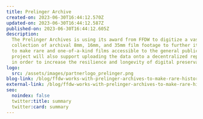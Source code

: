 ```yaml
---
title: Prelinger Archive
created-on: 2023-06-30T16:44:12.570Z
updated-on: 2023-06-30T16:44:12.587Z
published-on: 2023-06-30T16:44:12.605Z
description:
  The Prelinger Archives is using its award from FFDW to digitize a vast
  collection of archival 8mm, 16mm, and 35mm film footage to further its mission
  to make rare and one-of-a-kind films accessible to the general public. This
  project will also support uploading the data onto a decentralized repository
  in order to increase the resilience and longevity of digital preservation.
logo:
  src: /assets/images/partnerlogo_prelinger.png
blog-link: /blog/ffdw-works-with-prelinger-archives-to-make-rare-historic-films-more-accessible-using-the-decentralized-web/
external-link: /blog/ffdw-works-with-prelinger-archives-to-make-rare-historic-films-more-accessible-using-the-decentralized-web/
seo:
  noindex: false
  twitter:title: summary
  twitter:card: summary
---
```

